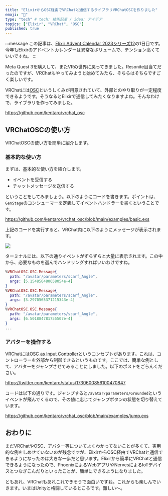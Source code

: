 ```yaml
---
title: "ElixirからOSC経由でVRChatと通信するライブラリVRChatOSCを作りました"
emoji: "🎉"
type: "tech" # tech: 技術記事 / idea: アイデア
topics: ["Elixir", "VRChat", "OSC"]
published: true
---
```


:::message
この記事は、[Elixir Advent Calendar 2023シリーズ12](https://qiita.com/advent-calendar/2023/elixir)の1日目です。今年もElixirのアドベントカレンダーは異常なボリュームで、テンション高くていいですね。
:::

Meta Quest 3を購入して、またVRの世界に戻ってきました。Resonite目当てだったのですが、VRChatもやってみようと始めてみたら、そちらはそちらですごく楽しいです。

VRChatには[OSC](https://docs.vrchat.com/docs/osc-overview)というしくみが用意されていて、外部とのやり取りが一定程度できるようです。そうなるとElixirで通信してみたくなりますよね。そんなわけで、ライブラリを作ってみました。

https://github.com/kentaro/vrchat_osc

## VRChatOSCの使い方

VRChatOSCの使い方を簡単に紹介します。

### 基本的な使い方

まずは、基本的な使い方を紹介します。

- イベントを受信する
- チャットメッセージを送信する

ということをしてみましょう。以下のようにコードを書きます。ポイントは、`GenStage`のコンシューマーを定義してイベントハンドラーを書くということです。

https://github.com/kentaro/vrchat_osc/blob/main/examples/basic.exs

上記のコードを実行すると、VRChat内に以下のようにメッセージが表示されます。

![](https://github.com/kentaro/vrchat_osc/raw/main/examples/basic-result.png)

ターミナルには、以下の通りイベントがずらずらと大量に表示されます。この中から、必要なものを選んでハンドリングすればいいわけですね。

```elixir
%VRChatOSC.OSC.Message{
  path: "/avatar/parameters/scarf_Angle",
  args: [5.154856480658054e-4]
}
%VRChatOSC.OSC.Message{
  path: "/avatar/parameters/scarf_Angle",
  args: [3.2970565371215343e-4]
}
%VRChatOSC.OSC.Message{
  path: "/avatar/parameters/scarf_Angle",
  args: [6.501884781755507e-4]
}
...
```

### アバターを操作する

VRChatには[OSC as Input Controller](https://docs.vrchat.com/docs/osc-as-input-controller)というコンセプトがあります。これは、コントローラーを外部から制御できるというものです。ここでは、簡単な例として、アバターをジャンプさせてみることにしました。以下のポストをごらんください。

https://twitter.com/kentaro/status/1730600856100470847

コードは以下の通りです。ジャンプすると`/avatar/parameters/Grounded`というイベントが飛んでくるので、その値に応じてジャンプボタンの状態を切り替えています。

https://github.com/kentaro/vrchat_osc/blob/main/examples/jump.exs

## おわりに

まだVRChatやOSC、アバター等についてよくわかってないことが多くて、実用的な例をしめせていないのが残念ですが、ElixirからOSC経由でVRChatと通信できるようになったのは大きな一歩だと思います。Elixirから簡単にVRChatと通信できるようになったので、PhoenixによるWebアプリやNervesによるIoTデバイスとつなぎこんだりといったことが、簡単にできるようになりました。

ともあれ、VRChatもあれこれできそうで面白いですね。これからも楽しんでいきます。いまはUnityと格闘しているところです。難しい～。
